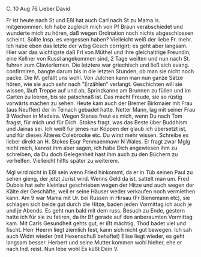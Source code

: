  C. 10 Aug 76
Lieber David

Fr ist heute nach St und Eßl hat auch Carl nach St zu Mama Is. mitgenommen. Ich habe zugleich mich von Pf Braun verabschiedet und wunderte mich zu hören, daß wegen Ordination noch nichts abgeschlossen scheint. Sollte Insp. es vergessen haben? Vielleicht weiß der liebe Fr. mehr. Ich habe eben das letzte der wtbg Gesch corrigirt; es geht aber langsam. Hier war das wichtigste daß Frl von Müthel und ihre gleichaltrige Freundin, eine Kellner von Russl angekommen sind, 2 Tage weilten und nun nach St. fuhren zum Clavierlernen. Die letztere war griechisch und ließ sich evang. confirmiren, bangte darum bis in die letzten Stunden, ob man sie nicht noch packe. Die M. gefällt uns wohl. Von Julchen kann man nun ganze Sätze hören, wie sie auch sehr nach "Erzählen" verlangt. Geschichten will sie wissen, läuft Treppe auf und ab, Sprinzkanne am Brunnen zu füllen und im Garten zu leeren, bis sie patschnaß ist. Das macht Freude, sie so rüstig vorwärts machen zu sehen. Heute kam auch der Bremer Birkmaier mit Frau (aus Neuffen) der in Teinach gebadet hatte. Netter Mann, lag mit seiner Frau 9 Wochen in Madeira. 
Wegen Stanes freut es mich, wenn Du nach Tom fragst, für mich und für Dich. Stokes fragt, was das Beste über Buddhism und Jainas sei. Ich weiß für jenes nur Köppen der glaub ich übersetzt ist, und für dieses Älteres Colebrooke etc. Du wirst mehr wissen. Schreibe es lieber direkt an H. Stokes Esqr Penmaenmawr N Wales. Er fragt zwar Mglg nicht mich, kannst ihm aber sagen, ich habe Dich angewiesen ihm zu schreiben, da Du doch Gelegenheit hast ihm auch zu den Büchern zu verhelfen. Vielleicht hilfts später zu weiterem.

Mgl wird nicht in Eßl sein wenn Fried hinkommt, da er in Tüb seinen Paul zu sehen gieng, der jetzt Jurist wird. Wenns Geld da ist, sattelt man um. 
Fred Dubois hat sehr kleinlaut geschrieben wegen der Hitze und auch wegen der Kälte der Geschäfte, weil er seine Häuser weder verkaufen noch vermiethen kann. Am 9 war Mama mit Ur. bei Russen in Hirsau (Fr Bienemann etc), sie schlagen sich beide gut durch die Hitze, baden jeden Vormittag ich auch je und je Abends. Es geht nun bald mit dem russ. Besuch zu Ende, gestern hatte ich für sie zu fatiren, da ihr Bf gerade auf den anberaumten Vormittag kam. Mit Carls Gesundheit gehts gut, er ißt mächtig, Thod badet viel und fischt. Herr Heerm liegt ziemlich fest, kann sich nicht gut bewegen. Ich sah auch Widm wieder (mit Hexenschuß behaftet) Elise liegt wieder, es geht langsam besser. Herbert und seine Mutter kommen wohl hieher, ehe er nach Ind. reist.
 Nun lebe wohl Es küßt Dein V.
